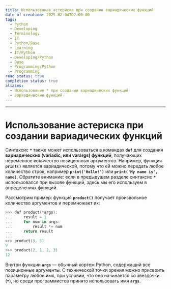 ```yaml
---
title: Использование астериска при создании вариадических функций
date of creation: 2025-02-04T02:05:00
tags:
  - Python
  - Developing
  - Terminology
  - IT
  - Python/Base
  - Learning
  - IT/Python
  - Developing/Python
  - Base
  - Programming/Python
  - Programming
read status: true
completion status: true
aliases:
  - Использование * при создании вариадических функций
  - Вариадические функций
---
```

---
# Использование астериска при создании вариадических функций

Синтаксис **`*`** также может использоваться в командах **`def`** для создания **вариадических (variadic, или varargs) функций**, получающих переменное количество позиционных аргументов. Например, функция **`print()`** является вариадической, потому что ей можно передать любое количество строк, например **`print('Hello!')`** или **`print('My name is', name)`**. Обратите внимание: если в предыдущем разделе синтаксис **`*`** использовался при вызове функций, здесь мы его используем в определениях функций.

Рассмотрим пример: функция **`product()`** получает произвольное количество аргументов и перемножает их:

```powershell
>>> def product(*args):
...     result = 1
...     for num in args:
...         result *= num
...     return result
...
>>> product(3, 3)
9
>>> product(2, 1, 2, 3)
12
```

Внутри функции **`args`** — обычный кортеж Python, содержащий все позиционные аргументы. С технической точки зрения можно присвоить параметру любое имя, при условии, что оно начинается со звездочки (**`*`**), но среди программистов принято использовать имя **`args`**.
